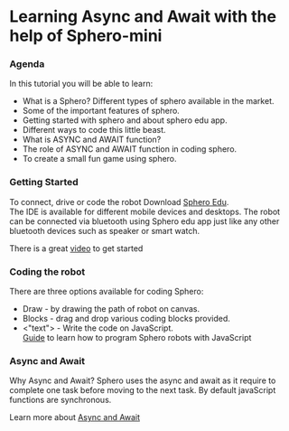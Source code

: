 # Learning Async and Await with the help of Sphero-mini

### Agenda
In this tutorial you will be able to learn: 

* What is a Sphero? Different types of sphero available in the market.<br>
* Some of the important features of sphero.<br>
* Getting started with sphero and about sphero edu app.<br>
* Different ways to code this little beast.<br>
* What is ASYNC and AWAIT function?<br>
* The role of ASYNC and AWAIT function in coding sphero.<br>
* To create a small fun game using sphero.<br>

### Getting Started
To connect, drive or code the robot Download [Sphero Edu](https://edu.sphero.com/d).<br> 
The IDE is available for different mobile devices and desktops. The robot can be connected via bluetooth using Sphero edu app just like any other bluetooth devices such as speaker or smart watch.

There is a great [video](https://youtu.be/D4XBH5ggq-w) to get started

### Coding the robot


There are three options available for coding Sphero:
* Draw - by drawing the path of robot on canvas.
* Blocks - drag and drop various coding blocks provided.
* <"text"> - Write the code on JavaScript.<br>
[Guide](https://sphero.docsapp.io/docs/get-started) to learn how to program Sphero robots with JavaScript

### Async and Await

Why Async and Await?
Sphero uses the async and await as it require to complete one task before moving to the next task. By default javaScript functions are synchronous.

Learn more about [Async and Await](https://github.com/AnkitPrakash687/sphero_tutorial/blob/master/asyncAwait.md) 
